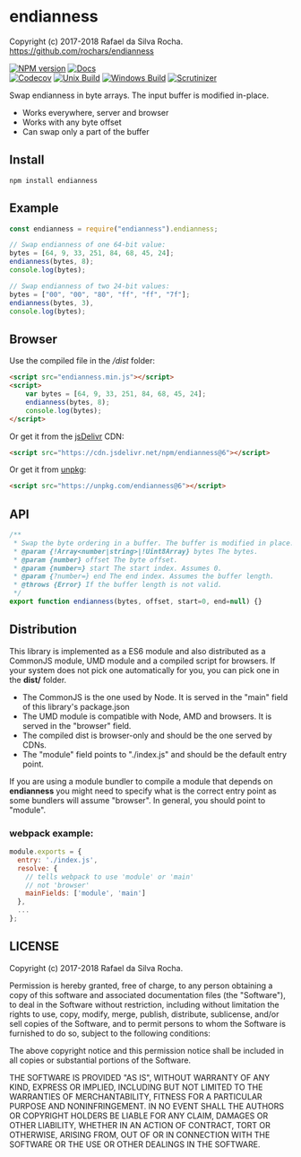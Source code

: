 # endianness
Copyright (c) 2017-2018 Rafael da Silva Rocha.  
https://github.com/rochars/endianness  

[![NPM version](https://img.shields.io/npm/v/endianness.svg?style=for-the-badge)](https://www.npmjs.com/package/endianness) [![Docs](https://img.shields.io/badge/docs-online-blue.svg?style=for-the-badge)](https://rochars.github.io/endianness/index.html)  
[![Codecov](https://img.shields.io/codecov/c/github/rochars/endianness.svg?style=flat-square)](https://codecov.io/gh/rochars/endianness) [![Unix Build](https://img.shields.io/travis/rochars/endianness.svg?style=flat-square)](https://travis-ci.org/rochars/endianness) [![Windows Build](https://img.shields.io/appveyor/ci/rochars/endianness.svg?style=flat-square&logo=appveyor)](https://ci.appveyor.com/project/rochars/endianness) [![Scrutinizer](https://img.shields.io/scrutinizer/g/rochars/endianness.svg?style=flat-square&logo=scrutinizer)](https://scrutinizer-ci.com/g/rochars/endianness/)

Swap endianness in byte arrays. The input buffer is modified in-place.

- Works everywhere, server and browser
- Works with any byte offset
- Can swap only a part of the buffer

## Install
```
npm install endianness
```

## Example
```javascript
const endianness = require("endianness").endianness;

// Swap endianness of one 64-bit value:
bytes = [64, 9, 33, 251, 84, 68, 45, 24];
endianness(bytes, 8);
console.log(bytes);

// Swap endianness of two 24-bit values:
bytes = ["00", "00", "80", "ff", "ff", "7f"];
endianness(bytes, 3),
console.log(bytes);
```

## Browser
Use the compiled file in the */dist* folder:
```html
<script src="endianness.min.js"></script>
<script>
    var bytes = [64, 9, 33, 251, 84, 68, 45, 24]; 
    endianness(bytes, 8);
    console.log(bytes);
</script>
```

Or get it from the [jsDelivr](https://www.jsdelivr.com) CDN:
```html
<script src="https://cdn.jsdelivr.net/npm/endianness@6"></script>
```

Or get it from [unpkg](https://www.unpkg.com):
```html
<script src="https://unpkg.com/endianness@6"></script>
```

## API
```javascript
/**
 * Swap the byte ordering in a buffer. The buffer is modified in place.
 * @param {!Array<number|string>|!Uint8Array} bytes The bytes.
 * @param {number} offset The byte offset.
 * @param {number=} start The start index. Assumes 0.
 * @param {?number=} end The end index. Assumes the buffer length.
 * @throws {Error} If the buffer length is not valid.
 */
export function endianness(bytes, offset, start=0, end=null) {}
```

## Distribution
This library is implemented as a ES6 module and also distributed as a CommonJS module, UMD module and a compiled script for browsers. If your system does not pick one automatically for you, you can pick one in the **dist/** folder.
- The CommonJS is the one used by Node. It is served in the "main" field of this library's package.json
- The UMD module is compatible with Node, AMD and browsers. It is served in the "browser" field.
- The compiled dist is browser-only and should be the one served by CDNs.
- The "module" field points to "./index.js" and should be the default entry point.

If you are using a module bundler to compile a module that depends on **endianness** you might need to specify what is the correct entry point as some bundlers will assume "browser". In general, you should point to "module".

### webpack example:
```javascript
module.exports = {
  entry: './index.js',
  resolve: {
    // tells webpack to use 'module' or 'main'
    // not 'browser'
    mainFields: ['module', 'main']
  },
  ...
};
```

## LICENSE
Copyright (c) 2017-2018 Rafael da Silva Rocha.

Permission is hereby granted, free of charge, to any person obtaining
a copy of this software and associated documentation files (the
"Software"), to deal in the Software without restriction, including
without limitation the rights to use, copy, modify, merge, publish,
distribute, sublicense, and/or sell copies of the Software, and to
permit persons to whom the Software is furnished to do so, subject to
the following conditions:

The above copyright notice and this permission notice shall be
included in all copies or substantial portions of the Software.

THE SOFTWARE IS PROVIDED "AS IS", WITHOUT WARRANTY OF ANY KIND,
EXPRESS OR IMPLIED, INCLUDING BUT NOT LIMITED TO THE WARRANTIES OF
MERCHANTABILITY, FITNESS FOR A PARTICULAR PURPOSE AND
NONINFRINGEMENT. IN NO EVENT SHALL THE AUTHORS OR COPYRIGHT HOLDERS BE
LIABLE FOR ANY CLAIM, DAMAGES OR OTHER LIABILITY, WHETHER IN AN ACTION
OF CONTRACT, TORT OR OTHERWISE, ARISING FROM, OUT OF OR IN CONNECTION
WITH THE SOFTWARE OR THE USE OR OTHER DEALINGS IN THE SOFTWARE.
